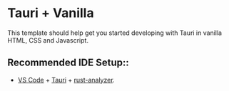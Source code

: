 # Tauri + Vanilla

This template should help get you started developing with Tauri in vanilla HTML, CSS and Javascript.

## Recommended IDE Setup::

- [VS Code](https://code.visualstudio.com/) + [Tauri](https://marketplace.visualstudio.com/items?itemName=tauri-apps.tauri-vscode) + [rust-analyzer](https://marketplace.visualstudio.com/items?itemName=rust-lang.rust-analyzer).
